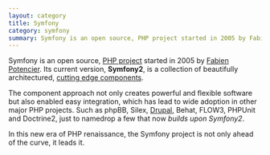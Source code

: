 ```yaml
---
layout: category
title: Symfony
category: symfony
summary: Symfony is an open source, PHP project started in 2005 by Fabien Potencier. Its current version, Symfony2, is a collection of beautifully architectured, cutting edge components.
---
```

Symfony is an open source, [PHP project](/php) started in 2005 by [Fabien Potencier](http://fabien.potencier.org/). Its current version, **Symfony2**, is a collection of beautifully architectured, [cutting edge components](http://symfony.com/components).

The component approach not only creates powerful and flexible software but also enabled easy integration, which has lead to wide adoption in other major PHP projects. Such as phpBB, Silex, [Drupal](/drupal), Behat, FLOW3, PHPUnit and Doctrine2, just to namedrop a few that now *builds upon Symfony2*.

In this new era of PHP renaissance, the Symfony project is not only ahead of the curve, it leads it.
